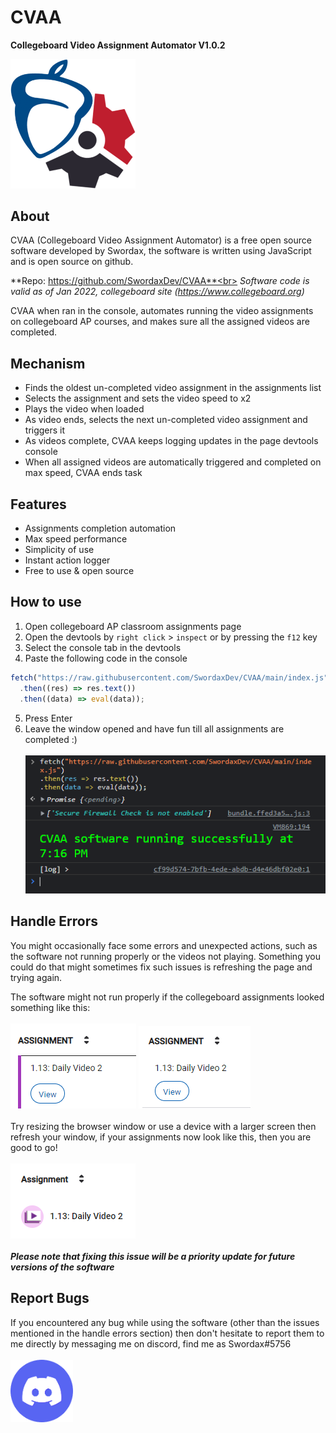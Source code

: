 # CVAA

**Collegeboard Video Assignment Automator
V1.0.2**

<img alt="CVAA Logo" src="/docs/cvaa-logo.png" width="200">

## About

CVAA (Collegeboard Video Assignment Automator) is a free open source software
developed by Swordax, the software is written using JavaScript and is open source
on github.

**Repo: https://github.com/SwordaxDev/CVAA**<br>
_Software code is valid as of Jan 2022, collegeboard site (https://www.collegeboard.org)_

CVAA when ran in the console, automates running the video assignments on
collegeboard AP courses, and makes sure all the assigned videos are completed.

## Mechanism

- Finds the oldest un-completed video assignment in the assignments list
- Selects the assignment and sets the video speed to x2
- Plays the video when loaded
- As video ends, selects the next un-completed video assignment and triggers it
- As videos complete, CVAA keeps logging updates in the page devtools console
- When all assigned videos are automatically triggered and completed on max speed, CVAA ends task

## Features

- Assignments completion automation
- Max speed performance
- Simplicity of use
- Instant action logger
- Free to use & open source

## How to use

1.  Open collegeboard AP classroom assignments page
2.  Open the devtools by `right click` > `inspect` or by pressing the `f12` key
3.  Select the console tab in the devtools
4.  Paste the following code in the console

```js
fetch("https://raw.githubusercontent.com/SwordaxDev/CVAA/main/index.js")
  .then((res) => res.text())
  .then((data) => eval(data));
```

5.  Press Enter
6.  Leave the window opened and have fun till all assignments are completed :)<br><br>
    ![implementation example](/docs/implementation-example.png)

## Handle Errors

You might occasionally face some errors and unexpected actions, such as the
software not running properly or the videos not playing. Something you could do
that might sometimes fix such issues is refreshing the page and trying again.

The software might not run properly if the collegeboard assignments looked
something like this:
<br><br>
![invalid example 1](/docs/invalid-example-1.png)
![invalid example 2](/docs/invalid-example-2.png)
<br><br>
Try resizing the browser window or use a device with a larger screen then refresh your
window, if your assignments now look like this, then you are good to go!
<br><br>
![valid example](/docs/valid-example.png)
<br><br>
**_Please note that fixing this issue will be a priority update for future versions of the software_**

## Report Bugs

If you encountered any bug while using the software (other than the issues mentioned
in the handle errors section) then don't hesitate to report them to me directly by messaging
me on discord, find me as Swordax#5756
<br><br>[<img alt="Discord Logo" src="/docs/discord-logo.png" width="100">](https://discord.com/users/465453058667839499/)<br><br>
